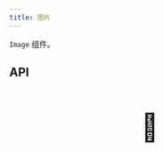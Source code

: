 ```yaml
---
title: 图片
---
```


`Image` 组件。

## API

<div style="padding: 40px 0;font-size: 48px; text-align: center;">🚧</div>
